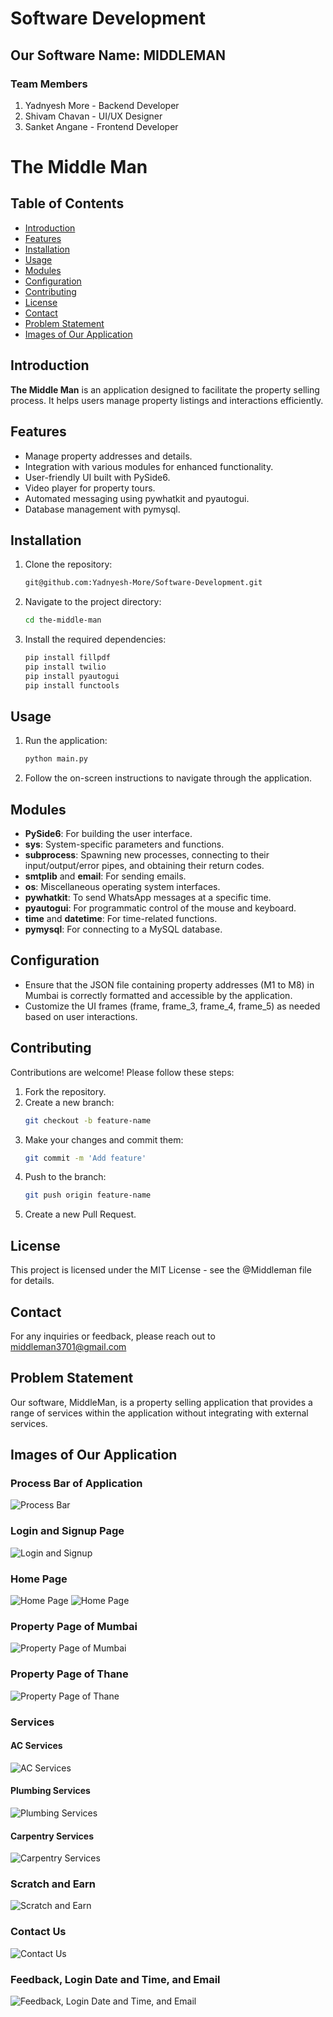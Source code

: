 # Software Development
## Our Software Name: MIDDLEMAN

### Team Members
1. Yadnyesh More - Backend Developer
2. Shivam Chavan - UI/UX Designer
3. Sanket Angane - Frontend Developer

# The Middle Man

## Table of Contents
- [Introduction](#introduction)
- [Features](#features)
- [Installation](#installation)
- [Usage](#usage)
- [Modules](#modules)
- [Configuration](#configuration)
- [Contributing](#contributing)
- [License](#license)
- [Contact](#contact)
- [Problem Statement](#problem-statement)
- [Images of Our Application](#images-of-our-application)

## Introduction
**The Middle Man** is an application designed to facilitate the property selling process. It helps users manage property listings and interactions efficiently.

## Features
- Manage property addresses and details.
- Integration with various modules for enhanced functionality.
- User-friendly UI built with PySide6.
- Video player for property tours.
- Automated messaging using pywhatkit and pyautogui.
- Database management with pymysql.

## Installation
1. Clone the repository:
    ```bash
    git@github.com:Yadnyesh-More/Software-Development.git
    ```
2. Navigate to the project directory:
    ```bash
    cd the-middle-man
    ```
3. Install the required dependencies:
    ```bash
    pip install fillpdf
    pip install twilio
    pip install pyautogui
    pip install functools
    ```

## Usage
1. Run the application:
    ```bash
    python main.py
    ```
2. Follow the on-screen instructions to navigate through the application.

## Modules
- **PySide6**: For building the user interface.
- **sys**: System-specific parameters and functions.
- **subprocess**: Spawning new processes, connecting to their input/output/error pipes, and obtaining their return codes.
- **smtplib** and **email**: For sending emails.
- **os**: Miscellaneous operating system interfaces.
- **pywhatkit**: To send WhatsApp messages at a specific time.
- **pyautogui**: For programmatic control of the mouse and keyboard.
- **time** and **datetime**: For time-related functions.
- **pymysql**: For connecting to a MySQL database.

## Configuration
- Ensure that the JSON file containing property addresses (M1 to M8) in Mumbai is correctly formatted and accessible by the application.
- Customize the UI frames (frame, frame_3, frame_4, frame_5) as needed based on user interactions.

## Contributing
Contributions are welcome! Please follow these steps:
1. Fork the repository.
2. Create a new branch:
    ```bash
    git checkout -b feature-name
    ```
3. Make your changes and commit them:
    ```bash
    git commit -m 'Add feature'
    ```
4. Push to the branch:
    ```bash
    git push origin feature-name
    ```
5. Create a new Pull Request.

## License
This project is licensed under the MIT License - see the @Middleman file for details.

## Contact
For any inquiries or feedback, please reach out to middleman3701@gmail.com

## Problem Statement
Our software, MiddleMan, is a property selling application that provides a range of services within the application without integrating with external services.

## Images of Our Application
### Process Bar of Application
![Process Bar](https://github.com/user-attachments/assets/1ab575ed-2238-4013-b8db-ab9135979cc0)

### Login and Signup Page
![Login and Signup](https://github.com/user-attachments/assets/3828d384-830d-4999-ae90-490fe1a6808e)

### Home Page
![Home Page](https://github.com/user-attachments/assets/259fc711-41ea-4b75-8f8b-765967e67104)
![Home Page](https://github.com/user-attachments/assets/975c13a2-43a8-4642-a457-a33ae1c49b85)

### Property Page of Mumbai
![Property Page of Mumbai](https://github.com/user-attachments/assets/e50f5ec6-50f0-4d31-b8bd-6c55a66bc650)

### Property Page of Thane
![Property Page of Thane](https://github.com/user-attachments/assets/17ee0eb1-8550-49e9-8d94-3523c4e7c7f3)

### Services
#### AC Services
![AC Services](https://github.com/user-attachments/assets/eecf0a7f-4165-4a97-a7f9-165b78a747bf)

#### Plumbing Services
![Plumbing Services](https://github.com/user-attachments/assets/35820655-f74f-4ce6-9290-49f0172c250f)

#### Carpentry Services
![Carpentry Services](https://github.com/user-attachments/assets/2a46c96b-9de7-4f06-b2bb-1bae799cd173)

### Scratch and Earn
![Scratch and Earn](https://github.com/user-attachments/assets/c041f17d-a36a-4272-9554-6cba50ea9a6f)

### Contact Us
![Contact Us](https://github.com/user-attachments/assets/a672b4f1-f9f5-4322-aaf4-aae332750547)

### Feedback, Login Date and Time, and Email
![Feedback, Login Date and Time, and Email](https://github.com/user-attachments/assets/a60cd509-ae3a-4850-87f7-508de901c514)
